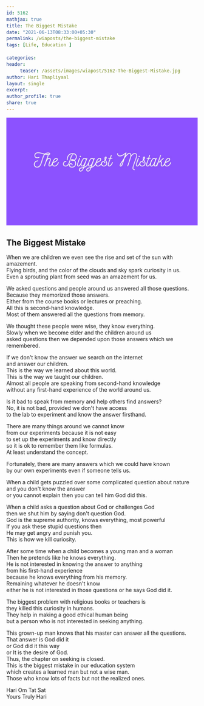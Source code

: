 ```yaml
--- 
id: 5162
mathjax: true  
title: The Biggest Mistake
date: "2021-06-13T08:33:00+05:30"
permalink: /wiaposts/the-biggest-mistake
tags: [Life, Education ]    

categories: 
header:
     teaser: /assets/images/wiapost/5162-The-Biggest-Mistake.jpg
author: Hari Thapliyaal 
layout: single 
excerpt:  
author_profile: true 
share: true 
---
```


![The Biggest Mistake](/assets/images/wiapost/5162-The-Biggest-Mistake.jpg)     
   
## The Biggest Mistake   
    
When we are children we even see the rise and set of the sun with amazement.    
Flying birds, and the color of the clouds and sky spark curiosity in us.    
Even a sprouting plant from seed was an amazement for us.    
    
We asked questions and people around us answered all those questions.    
Because they memorized those answers.    
Either from the course books or lectures or preaching.    
All this is second-hand knowledge.    
Most of them answered all the questions from memory.    
    
We thought these people were wise, they know everything.    
Slowly when we become elder and the children around us     
asked questions then we depended upon those answers which we remembered.    
    
If we don't know the answer we search on the internet    
and answer our children.    
This is the way we learned about this world.    
This is the way we taught our children.    
Almost all people are speaking from second-hand knowledge     
without any first-hand experience of the world around us.    
    
Is it bad to speak from memory and help others find answers?    
No, it is not bad, provided we don't have access     
to the lab to experiment and know the answer firsthand.    
    
There are many things around we cannot know     
from our experiments because it is not easy     
to set up the experiments and know directly     
so it is ok to remember them like formulas.     
At least understand the concept.    
    
Fortunately, there are many answers which we could have known     
by our own experiments even if someone tells us.    
    
When a child gets puzzled over some complicated question about nature    
and you don't know the answer     
or you cannot explain then you can tell him God did this.    
    
When a child asks a question about God or challenges God    
then we shut him by saying don't question God.    
God is the supreme authority, knows everything, most powerful    
If you ask these stupid questions then     
He may get angry and punish you.    
This is how we kill curiosity.    
    
After some time when a child becomes a young man and a woman     
Then he pretends like he knows everything.    
He is not interested in knowing the answer to anything     
from his first-hand experience     
because he knows everything from his memory.    
Remaining whatever he doesn't know     
either he is not interested in those questions or he says God did it.    
    
The biggest problem with religious books or teachers is     
they killed this curiosity in humans.    
They help in making a good ethical human being     
but a person who is not interested in seeking anything.     
    
This grown-up man knows that his master can answer all the questions.     
That answer is God did it     
or God did it this way     
or It is the desire of God.    
Thus, the chapter on seeking is closed.    
This is the biggest mistake in our education system     
which creates a learned man but not a wise man.     
Those who know lots of facts but not the realized ones.    
    
Hari Om Tat Sat    
Yours Truly Hari    
    
